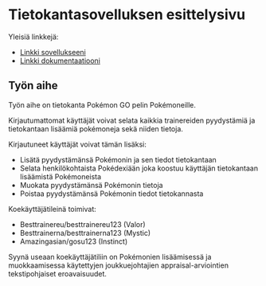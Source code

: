 # Tietokantasovelluksen esittelysivu

Yleisiä linkkejä:

* [Linkki sovellukseeni](http://ehkjarvi.users.cs.helsinki.fi/tsoha)
* [Linkki dokumentaatiooni](doc/dokumentaatio.md)

## Työn aihe

Työn aihe on tietokanta Pokémon GO pelin Pokémoneille.

Kirjautumattomat käyttäjät voivat selata kaikkia trainereiden pyydystämiä ja tietokantaan lisäämiä pokémoneja sekä niiden tietoja.

Kirjautuneet käyttäjät voivat tämän lisäksi:

* Lisätä pyydystämänsä Pokémonin ja sen tiedot tietokantaan
* Selata henkilökohtaista Pokédexiään joka koostuu käyttäjän tietokantaan lisäämistä Pokémoneista
* Muokata pyydystämänsä Pokémonin tietoja
* Poistaa pyydystämänsä Pokémonin tiedot tietokannasta

Koekäyttäjätileinä toimivat: 

* Besttrainereu/besttrainereu123 (Valor)
*  Besttrainerna/besttrainerna123 (Mystic)
*  Amazingasian/gosu123 (Instinct)

Syynä useaan koekäyttäjätiliin on Pokémonien lisäämisessä ja muokkaamisessa käytettyjen joukkuejohtajien appraisal-arviointien tekstipohjaiset eroavaisuudet.


